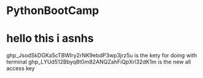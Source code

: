 # PythonBootCamp
# hello this i asnhs
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 is the kety for doing with terminal
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 is the new all access key


